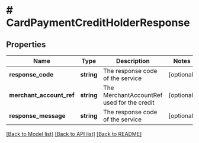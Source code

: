 # # CardPaymentCreditHolderResponse

## Properties

Name | Type | Description | Notes
------------ | ------------- | ------------- | -------------
**response_code** | **string** | The response code of the service | [optional] 
**merchant_account_ref** | **string** | The MerchantAccountRef used for the credit | [optional] 
**response_message** | **string** | The response code of the service | [optional] 

[[Back to Model list]](../../README.md#documentation-for-models) [[Back to API list]](../../README.md#documentation-for-api-endpoints) [[Back to README]](../../README.md)


